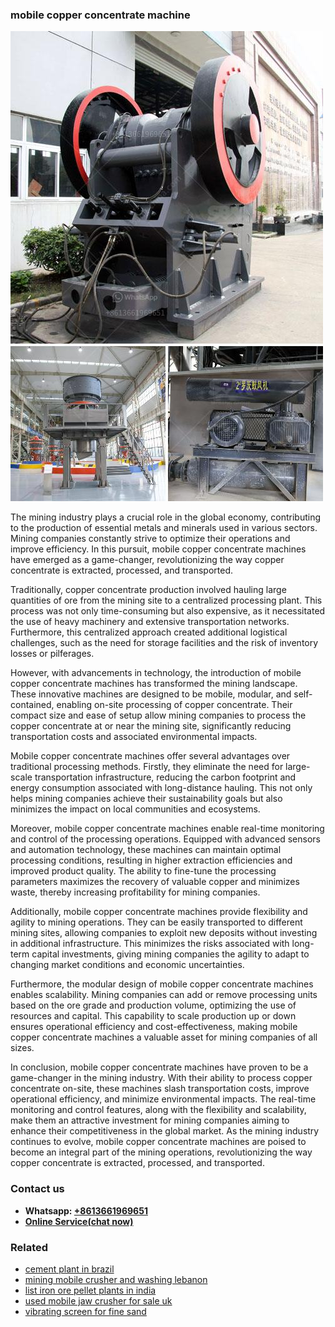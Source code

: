 <h3>mobile copper concentrate machine</h3><img src='1708498098.jpg' alt=''><p>The mining industry plays a crucial role in the global economy, contributing to the production of essential metals and minerals used in various sectors. Mining companies constantly strive to optimize their operations and improve efficiency. In this pursuit, mobile copper concentrate machines have emerged as a game-changer, revolutionizing the way copper concentrate is extracted, processed, and transported.</p><p>Traditionally, copper concentrate production involved hauling large quantities of ore from the mining site to a centralized processing plant. This process was not only time-consuming but also expensive, as it necessitated the use of heavy machinery and extensive transportation networks. Furthermore, this centralized approach created additional logistical challenges, such as the need for storage facilities and the risk of inventory losses or pilferages.</p><p>However, with advancements in technology, the introduction of mobile copper concentrate machines has transformed the mining landscape. These innovative machines are designed to be mobile, modular, and self-contained, enabling on-site processing of copper concentrate. Their compact size and ease of setup allow mining companies to process the copper concentrate at or near the mining site, significantly reducing transportation costs and associated environmental impacts.</p><p>Mobile copper concentrate machines offer several advantages over traditional processing methods. Firstly, they eliminate the need for large-scale transportation infrastructure, reducing the carbon footprint and energy consumption associated with long-distance hauling. This not only helps mining companies achieve their sustainability goals but also minimizes the impact on local communities and ecosystems.</p><p>Moreover, mobile copper concentrate machines enable real-time monitoring and control of the processing operations. Equipped with advanced sensors and automation technology, these machines can maintain optimal processing conditions, resulting in higher extraction efficiencies and improved product quality. The ability to fine-tune the processing parameters maximizes the recovery of valuable copper and minimizes waste, thereby increasing profitability for mining companies.</p><p>Additionally, mobile copper concentrate machines provide flexibility and agility to mining operations. They can be easily transported to different mining sites, allowing companies to exploit new deposits without investing in additional infrastructure. This minimizes the risks associated with long-term capital investments, giving mining companies the agility to adapt to changing market conditions and economic uncertainties.</p><p>Furthermore, the modular design of mobile copper concentrate machines enables scalability. Mining companies can add or remove processing units based on the ore grade and production volume, optimizing the use of resources and capital. This capability to scale production up or down ensures operational efficiency and cost-effectiveness, making mobile copper concentrate machines a valuable asset for mining companies of all sizes.</p><p>In conclusion, mobile copper concentrate machines have proven to be a game-changer in the mining industry. With their ability to process copper concentrate on-site, these machines slash transportation costs, improve operational efficiency, and minimize environmental impacts. The real-time monitoring and control features, along with the flexibility and scalability, make them an attractive investment for mining companies aiming to enhance their competitiveness in the global market. As the mining industry continues to evolve, mobile copper concentrate machines are poised to become an integral part of the mining operations, revolutionizing the way copper concentrate is extracted, processed, and transported.</p><h3>Contact us</h3><ul><li><strong>Whatsapp:&nbsp;<a href="https://wa.me/8613661969651">+8613661969651</a></strong></li><li><a href="https://swt.shibang-china.com/?git&amp;zhl&amp;mobile copper concentrate machine"><strong>Online Service(chat now)</strong></a></li></ul><h3>Related</h3><ul><li><a href='cement plant in brazil.md'>cement plant in brazil</a></li><li><a href='mining mobile crusher and washing lebanon.md'>mining mobile crusher and washing lebanon</a></li><li><a href='list iron ore pellet plants in india.md'>list iron ore pellet plants in india</a></li><li><a href='used mobile jaw crusher for sale uk.md'>used mobile jaw crusher for sale uk</a></li><li><a href='vibrating screen for fine sand.md'>vibrating screen for fine sand</a></li></ul>
